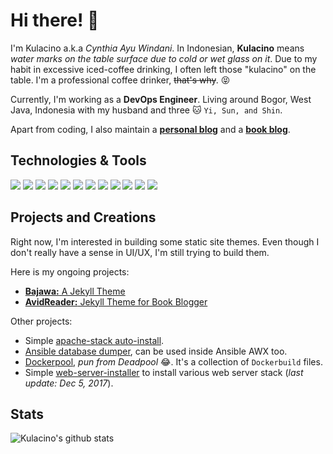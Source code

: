 # Hi there! 👋

I'm Kulacino a.k.a _Cynthia Ayu Windani_. In Indonesian, **Kulacino** means _water marks on the table surface due to cold or wet glass on it_. Due to my habit in excessive iced-coffee drinking, I often left those "kulacino" on the table. I'm a professional coffee drinker, ~~that's why~~. :stuck_out_tongue_closed_eyes:

Currently, I'm working as a **DevOps Engineer**. Living around Bogor, West Java, Indonesia with my husband and three :cat: `Yi, Sun, and Shin`. 

Apart from coding, I also maintain a [**personal blog**](https://ayuwelirang.com) and a [**book blog**](https://lib.ayuwelirang.com). 

## Technologies & Tools
![](https://img.shields.io/badge/OS-Kubuntu-informational?style=flat&logo=ubuntu&logoColor=white&color=f38181)
![](https://img.shields.io/badge/Editor-Atom-informational?style=flat&logo=atom&logoColor=white&color=f38181)
![](https://img.shields.io/badge/Code-Python-informational?style=flat&logo=python&logoColor=white&color=f38181)
![](https://img.shields.io/badge/Code-Ruby-informational?style=flat&logo=ruby&logoColor=white&color=f38181)
![](https://img.shields.io/badge/Code-Golang-informational?style=flat&logo=go&logoColor=white&color=f38181)
![](https://img.shields.io/badge/Shell-Bash-informational?style=flat&logo=gnu-bash&logoColor=white&color=f38181)
![](https://img.shields.io/badge/SSG-Jekyll-informational?style=flat&logo=jekyll&logoColor=white&color=f38181)
![](https://img.shields.io/badge/SSG-Hugo-informational?style=flat&logo=hugo&logoColor=white&color=f38181)
![](https://img.shields.io/badge/Tools-Terraform-informational?style=flat&logo=terraform&logoColor=white&color=f38181)
![](https://img.shields.io/badge/Tools-Docker-informational?style=flat&logo=docker&logoColor=white&color=f38181)
![](https://img.shields.io/badge/Tools-Ansible-informational?style=flat&logo=ansible&logoColor=white&color=f38181)
![](https://img.shields.io/badge/Cloud-AWS-informational?style=flat&logo=amazon-aws&logoColor=white&color=f38181)

## Projects and Creations
Right now, I'm interested in building some static site themes. Even though I don't really have a sense in UI/UX, I'm still trying to build them.

Here is my ongoing projects:

- [**Bajawa:** A Jekyll Theme](https://github.com/kulacino/bajawa)
- [**AvidReader:** Jekyll Theme for Book Blogger](https://github.com/kulacino/avidreader)

Other projects:

- Simple [apache-stack auto-install](https://github.com/kulacino/apache-auto-install).
- [Ansible database dumper](https://github.com/kulacino/ansible-database-dumper), can be used inside Ansible AWX too.
- [Dockerpool](https://github.com/kulacino/Dockerpool), _pun from Deadpool_ :joy:. It's a collection of `Dockerbuild` files.
- Simple [web-server-installer](https://github.com/kulacino/web-server-installer) to install various web server stack (_last update: Dec 5, 2017_).

## Stats

![Kulacino's github stats](https://github-readme-stats.vercel.app/api?username=kulacino&count_private=true&show_icons=true&icon_color=f38181&title_color=b83b5e)